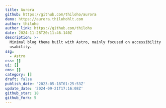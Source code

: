 ```yaml
---
title: Aurora
github: https://github.com/thiloho/aurora
demo: https://aurora.thilohohlt.com
author: thiloho
author_link: https://github.com/thiloho
date: 2024-11-28T20:11:46.140Z
description: >-
  Minimal blog theme built with Astro, mainly focused on accessibility and
  usability.
ssg:
  - Astro
css: []
ui: []
cms: []
category: []
draft: false
publish_date: '2023-05-18T01:25:53Z'
update_date: '2024-09-21T17:16:08Z'
github_star: 18
github_fork: 5
---
```


